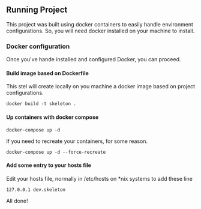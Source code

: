 ## Running Project

This project was built using docker containers to easily handle
environment configurations. So, you will need docker installed on your
machine to install.

### Docker configuration

Once you've hande installed and configured Docker, you can proceed.

#### Build image based on Dockerfile

This stel will create locally on you machine a docker image based on 
project configurations.

`docker build -t skeleton .`

#### Up containers with docker compose

`docker-compose up -d`

If you need to recreate your containers, for some reason.

`docker-compose up -d --force-recreate`

#### Add some entry to your hosts file

Edit your hosts file, normally in /etc/hosts on *nix systems to add these line

`127.0.0.1 dev.skeleton`

All done!